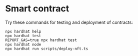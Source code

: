 # Smart contract


Try these commands for testing and deployment of contracts:

```shell
npx hardhat help
npx hardhat test
REPORT_GAS=true npx hardhat test
npx hardhat node
npx hardhat run scripts/deploy-nft.ts
```

